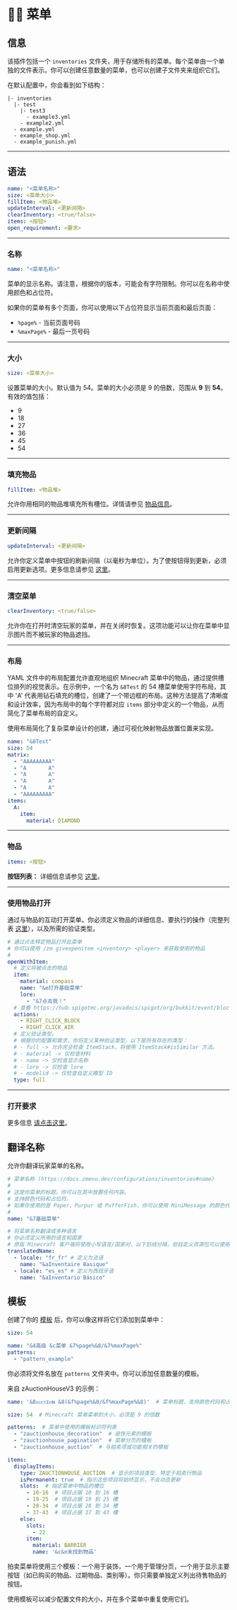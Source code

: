 # 👨‍💻 菜单

## 信息

该插件包括一个 `inventories` 文件夹，用于存储所有的菜单。每个菜单由一个单独的文件表示。你可以创建任意数量的菜单，也可以创建子文件夹来组织它们。

在默认配置中，你会看到如下结构：

```
|- inventories
  |- test
    |- test3
      - example3.yml
    - example2.yml
  - example.yml
  - example_shop.yml
  - example_punish.yml
```

***

## 语法

```yaml
name: "<菜单名称>"
size: <菜单大小>
fillItem: <物品堆>
updateInterval: <更新间隔>
clearInventory: <true/false>
items: <按钮>
open_requirement: <要求>
```

***

### 名称

```yaml
name: "<菜单名称>"
```

菜单的显示名称。请注意，根据你的版本，可能会有字符限制。你可以在名称中使用颜色和占位符。

如果你的菜单有多个页面，你可以使用以下占位符显示当前页面和最后页面：

* `%page%` - 当前页面号码
* `%maxPage%` - 最后一页号码

***

### 大小

```yaml
size: <菜单大小>
```

设置菜单的大小。默认值为 54。菜单的大小必须是 9 的倍数，范围从 **9** 到 **54**。有效的值包括：

* 9
* 18
* 27
* 36
* 45
* 54

***

### 填充物品

```yaml
fillItem: <物品堆>
```

允许你用相同的物品堆填充所有槽位。详情请参见 [物品信息](items.md)。

***

### 更新间隔

```yaml
updateInterval: <更新间隔>
```

允许你定义菜单中按钮的刷新间隔（以毫秒为单位）。为了使按钮得到更新，必须启用更新选项。更多信息请参见 [这里](buttons/#update)。

***

### 清空菜单

```yaml
clearInventory: <true/false>
```

允许你在打开时清空玩家的菜单，并在关闭时恢复。这项功能可以让你在菜单中显示图片而不被玩家的物品遮挡。

***

### 布局

YAML 文件中的布局配置允许直观地组织 Minecraft 菜单中的物品，通过提供槽位排列的视觉表示。在示例中，一个名为 `&8Test` 的 54 槽菜单使用字符布局，其中 'A' 代表用钻石填充的槽位，创建了一个带边框的布局。这种方法提高了清晰度和设计效率，因为布局中的每个字符都对应 `items` 部分中定义的一个物品，从而简化了菜单布局的自定义。

使用布局简化了复杂菜单设计的创建，通过可视化映射物品放置位置来实现。

```yaml
name: "&8Test"
size: 54
matrix:
  - "AAAAAAAAA"
  - "A       A"
  - "A       A"
  - "A       A"
  - "A       A"
  - "AAAAAAAAA"
items:
  A:
    item:
      material: DIAMOND
```

***

### 物品

```yaml
items: <按钮>
```

**按钮列表：** 详细信息请参见 [这里](https://zmenu.groupez.dev/configurations/buttons)。

***

### 使用物品打开

通过与物品的互动打开菜单。你必须定义物品的详细信息、要执行的操作（完整列表 [这里](https://hub.spigotmc.org/javadocs/spigot/org/bukkit/event/block/Action.html)），以及所需的验证类型。

```yaml
# 通过点击特定物品打开此菜单
# 你可以使用 /zm giveopenitem <inventory> <player> 来获取使用的物品
#
openWithItem:
  # 定义将被点击的物品
  item:
    material: compass
    name: "&e打开基础菜单"
    lore:
      - "&7点击我！"
  # 查看 https://hub.spigotmc.org/javadocs/spigot/org/bukkit/event/block/Action.html
  actions:
    - RIGHT_CLICK_BLOCK
    - RIGHT_CLICK_AIR
  # 定义验证类型。
  # 根据你的配置和需求，你将定义某种验证类型。以下是所有存在的类型：
  # - full -> 允许完全检查 ItemStack，将使用 ItemStack#isSimilar 方法。
  # - material -> 仅检查材料
  # - name -> 仅检查显示名称
  # - lore -> 仅检查 lore
  # - modelid -> 仅检查自定义模型 ID
  type: full
```

***

### 打开要求

更多信息 [请点击这里](buttons/requirements.md#open-requirement)。

## 翻译名称

允许你翻译玩家菜单的名称。

```yaml
# 菜单名称 (https://docs.zmenu.dev/configurations/inventories#name)
#
# 这是你菜单的标题。你可以在其中放置任何内容。
# 支持颜色代码和占位符。
# 如果你使用的是 Paper、Purpur 或 PufferFish，你可以使用 MiniMessage 的颜色代码 (https://docs.advntr.dev/minimessage/format.html)
#
name: "&7基础菜单"

# 将菜单名称翻译成多种语言
# 你必须定义所用的语言和国家
# 原版 Minecraft 客户端将使用小写语言/国家对，以下划线分隔，但自定义资源包可以使用任何格式。
translatedName:
  - locale: "fr_fr" # 定义为法语
    name: "&aInventaire Basique"
  - locale: "es_es" # 定义为西班牙语
    name: "&aInventario Básico"
```

## 模板

创建了你的 [模板](patterns.md) 后，你可以像这样将它们添加到菜单中：

```yaml
size: 54

name: "&4高级 &c菜单 &7%page%&8/&7%maxPage%"
patterns:
  - "pattern_example"
```

你必须将文件名放在 `patterns` 文件夹中。你可以添加任意数量的模板。

来自 zAuctionHouseV3 的示例：

```yaml
name: '&8ᴀᴜᴄᴛɪᴏɴ &8(&f%page%&8/&f%maxPage%&8)'  # 菜单标题，支持颜色代码和占位符

size: 54  # Minecraft 菜单菜单的大小，必须是 9 的倍数

patterns:  # 菜单中使用的模板标识符列表
  - "zauctionhouse_decoration"  # 装饰元素的模板
  - "zauctionhouse_pagination"  # 菜单分页的模板
  - "zauctionhouse_auction"  # 与拍卖项或功能相关的模板

items:
  displayItems:
    type: ZAUCTIONHOUSE_AUCTION  # 显示的项目类型，特定于拍卖行物品
    isPermanent: true  # 指示这些项目将始终显示，不会动态更新
    slots:  # 指定菜单中物品的槽位
      - 10-16  # 项目占据 10 到 16 槽
      - 19-25  # 项目占据 19 到 25 槽
      - 28-34  # 项目占据 28 到 34 槽
      - 37-43  # 项目占据 37 到 43 槽
    else:
      slots:
        - 22
      item:
        material: BARRIER
        name: '&c&n未找到物品'
```

拍卖菜单将使用三个模板：一个用于装饰，一个用于管理分页，一个用于显示主要按钮（如已购买的物品、过期物品、类别等）。你只需要单独定义列出待售物品的按钮。

使用模板可以减少配置文件的大小，并在多个菜单中重复使用它们。
